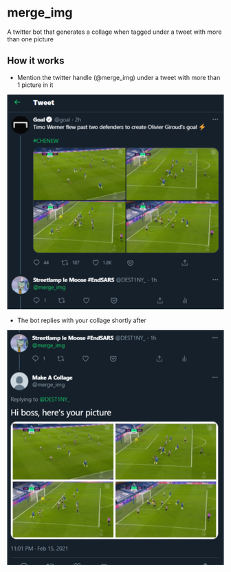 # merge_img

A twitter bot that generates a collage when tagged under a tweet with more than one picture

## How it works

- Mention the twitter handle (@merge_img) under a tweet with more than 1 picture in it

![mention twitter handle](./images/examples/collage-1.png?raw=true)

- The bot replies with your collage shortly after

![merge_img replies](./images/examples/collage-2.png?raw=true)
